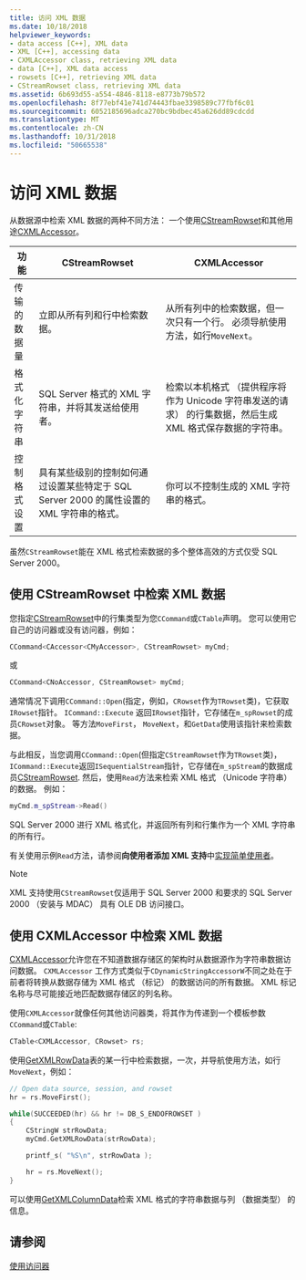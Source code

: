 ```yaml
---
title: 访问 XML 数据
ms.date: 10/18/2018
helpviewer_keywords:
- data access [C++], XML data
- XML [C++], accessing data
- CXMLAccessor class, retrieving XML data
- data [C++], XML data access
- rowsets [C++], retrieving XML data
- CStreamRowset class, retrieving XML data
ms.assetid: 6b693d55-a554-4846-8118-e8773b79b572
ms.openlocfilehash: 8f77ebf41e741d74443fbae3398589c77fbf6c01
ms.sourcegitcommit: 6052185696adca270bc9bdbec45a626dd89cdcdd
ms.translationtype: MT
ms.contentlocale: zh-CN
ms.lasthandoff: 10/31/2018
ms.locfileid: "50665538"
---
```

# <a name="accessing-xml-data"></a>访问 XML 数据

从数据源中检索 XML 数据的两种不同方法： 一个使用[CStreamRowset](../../data/oledb/cstreamrowset-class.md)和其他用途[CXMLAccessor](../../data/oledb/cxmlaccessor-class.md)。

|功能|CStreamRowset|CXMLAccessor|
|-------------------|-------------------|------------------|
|传输的数据量|立即从所有列和行中检索数据。|从所有列中的检索数据，但一次只有一个行。 必须导航使用方法，如行`MoveNext`。|
|格式化字符串|SQL Server 格式的 XML 字符串，并将其发送给使用者。|检索以本机格式 （提供程序将作为 Unicode 字符串发送的请求） 的行集数据，然后生成 XML 格式保存数据的字符串。|
|控制格式设置|具有某些级别的控制如何通过设置某些特定于 SQL Server 2000 的属性设置的 XML 字符串的格式。|你可以不控制生成的 XML 字符串的格式。|

虽然`CStreamRowset`能在 XML 格式检索数据的多个整体高效的方式仅受 SQL Server 2000。

## <a name="retrieving-xml-data-using-cstreamrowset"></a>使用 CStreamRowset 中检索 XML 数据

您指定[CStreamRowset](../../data/oledb/cstreamrowset-class.md)中的行集类型为您`CCommand`或`CTable`声明。 您可以使用它自己的访问器或没有访问器，例如：

```cpp
CCommand<CAccessor<CMyAccessor>, CStreamRowset> myCmd;
```

或

```cpp
CCommand<CNoAccessor, CStreamRowset> myCmd;
```

通常情况下调用`CCommand::Open`(指定，例如，`CRowset`作为`TRowset`类)，它获取`IRowset`指针。 `ICommand::Execute` 返回`IRowset`指针，它存储在`m_spRowset`的成员`CRowset`对象。 等方法`MoveFirst`， `MoveNext`，和`GetData`使用该指针来检索数据。

与此相反，当您调用`CCommand::Open`(但指定`CStreamRowset`作为`TRowset`类)，`ICommand::Execute`返回`ISequentialStream`指针，它存储在`m_spStream`的数据成员[CStreamRowset](../../data/oledb/cstreamrowset-class.md). 然后，使用`Read`方法来检索 XML 格式 （Unicode 字符串） 的数据。 例如：

```cpp
myCmd.m_spStream->Read()
```

SQL Server 2000 进行 XML 格式化，并返回所有列和行集作为一个 XML 字符串的所有行。

有关使用示例`Read`方法，请参阅**向使用者添加 XML 支持**中[实现简单使用者](../../data/oledb/implementing-a-simple-consumer.md)。

> [!NOTE]
> XML 支持使用`CStreamRowset`仅适用于 SQL Server 2000 和要求的 SQL Server 2000 （安装与 MDAC） 具有 OLE DB 访问接口。

## <a name="retrieving-xml-data-using-cxmlaccessor"></a>使用 CXMLAccessor 中检索 XML 数据

[CXMLAccessor](../../data/oledb/cxmlaccessor-class.md)允许您在不知道数据存储区的架构时从数据源作为字符串数据访问数据。 `CXMLAccessor` 工作方式类似于`CDynamicStringAccessorW`不同之处在于前者将转换从数据存储为 XML 格式 （标记） 的数据访问的所有数据。 XML 标记名称与尽可能接近地匹配数据存储区的列名称。

使用`CXMLAccessor`就像任何其他访问器类，将其作为传递到一个模板参数`CCommand`或`CTable`:

```cpp
CTable<CXMLAccessor, CRowset> rs;
```

使用[GetXMLRowData](../../data/oledb/cxmlaccessor-getxmlrowdata.md)表的某一行中检索数据，一次，并导航使用方法，如行`MoveNext`，例如：

```cpp
// Open data source, session, and rowset
hr = rs.MoveFirst();

while(SUCCEEDED(hr) && hr != DB_S_ENDOFROWSET )
{
    CStringW strRowData;
    myCmd.GetXMLRowData(strRowData);

    printf_s( "%S\n", strRowData );

    hr = rs.MoveNext();
}
```

可以使用[GetXMLColumnData](../../data/oledb/cxmlaccessor-getxmlcolumndata.md)检索 XML 格式的字符串数据与列 （数据类型） 的信息。

## <a name="see-also"></a>请参阅

[使用访问器](../../data/oledb/using-accessors.md)